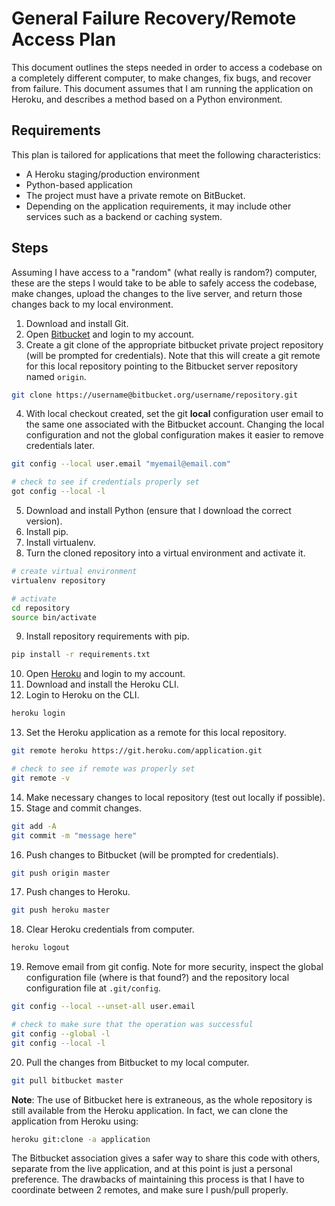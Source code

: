 # General Failure Recovery/Remote Access Plan

This document outlines the steps needed in order to access a codebase on a completely different computer, to make changes, fix bugs, and recover from failure. This document assumes that I am running the application on Heroku, and describes a method based on a Python environment.

## Requirements

This plan is tailored for applications that meet the following characteristics:

+ A Heroku staging/production environment
+ Python-based application
+ The project must have a private remote on BitBucket.
+ Depending on the application requirements, it may include other services such as a backend or caching system.

## Steps

Assuming I have access to a "random" (what really is random?) computer, these are the steps I would take to be able to safely access the codebase, make changes, upload the changes to the live server, and return those changes back to my local environment.

1. Download and install Git.
2. Open [Bitbucket](https://bitbucket.com) and login to my account.
3. Create a git clone of the appropriate bitbucket private project repository (will be prompted for credentials). Note that this will create a git remote for this local repository pointing to the Bitbucket server repository named `origin`.

  ```bash
  git clone https://username@bitbucket.org/username/repository.git
  ```

4. With local checkout created, set the git **local** configuration user email to the same one associated with the Bitbucket account. Changing the local configuration and not the global configuration makes it easier to remove credentials later.

  ```bash
  git config --local user.email "myemail@email.com"

  # check to see if credentials properly set
  got config --local -l
  ```

5. Download and install Python (ensure that I download the correct version).
6. Install pip.
7. Install virtualenv.
8. Turn the cloned repository into a virtual environment and activate it.

  ```bash
  # create virtual environment
  virtualenv repository

  # activate
  cd repository
  source bin/activate
  ```

9. Install repository requirements with pip.

  ```bash
  pip install -r requirements.txt
  ```

10. Open [Heroku](https://heroku.com) and login to my account.
11. Download and install the Heroku CLI.
12. Login to Heroku on the CLI.

  ```bash
  heroku login
  ```

13. Set the Heroku application as a remote for this local repository.

  ```bash
  git remote heroku https://git.heroku.com/application.git

  # check to see if remote was properly set
  git remote -v
  ```

14. Make necessary changes to local repository (test out locally if possible).
15. Stage and commit changes.

  ```bash
  git add -A
  git commit -m "message here"
  ```

16. Push changes to Bitbucket (will be prompted for credentials).

  ```bash
  git push origin master
  ```

17. Push changes to Heroku.

  ```bash
  git push heroku master
  ```

18. Clear Heroku credentials from computer.

  ```bash
  heroku logout
  ```

19. Remove email from git config. Note for more security, inspect the global configuration file (where is that found?) and the repository local configuration file at `.git/config`.

  ```bash
  git config --local --unset-all user.email

  # check to make sure that the operation was successful
  git config --global -l
  git config --local -l
  ```

20. Pull the changes from Bitbucket to my local computer.

  ```bash
  git pull bitbucket master
  ```

**Note**: The use of Bitbucket here is extraneous, as the whole repository is still available from the Heroku application. In fact, we can clone the application from Heroku using:

```bash
heroku git:clone -a application
```

The Bitbucket association gives a safer way to share this code with others, separate from the live application, and at this point is just a personal preference. The drawbacks of maintaining this process is that I have to coordinate between 2 remotes, and make sure I push/pull properly.

